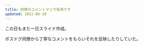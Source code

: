 ```yaml
---
title: 同僚のコメントマジで有用です
updated: 2022-06-10
---
```


この日もまた一日スライド作成。

ポスドク同僚から丁寧なコメントをもらいそれを反映したりしていた。
